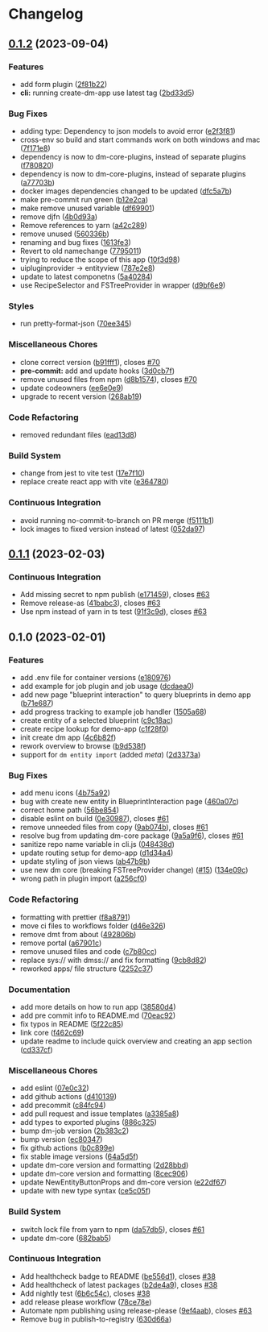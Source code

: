 # Changelog

## [0.1.2](https://github.com/equinor/create-dm-app/compare/v0.1.1...v0.1.2) (2023-09-04)


### Features

* add form plugin ([2f81b22](https://github.com/equinor/create-dm-app/commit/2f81b2239f0d994fcd6fc7edba8b231f2538ffec))
* **cli:** running create-dm-app use latest tag ([2bd33d5](https://github.com/equinor/create-dm-app/commit/2bd33d5655d1067ed36e2d4484314c5bf5948393))


### Bug Fixes

* adding type: Dependency to json models to avoid error ([e2f3f81](https://github.com/equinor/create-dm-app/commit/e2f3f8110d94a4962a00c934dd7b269647c6a7ef))
* cross-env so build and start commands work on both windows and mac ([7f171e8](https://github.com/equinor/create-dm-app/commit/7f171e89868d7c442b3a525b4abdb7fb4cf9effc))
* dependency is now to dm-core-plugins, instead of separate plugins ([f780820](https://github.com/equinor/create-dm-app/commit/f780820f137f50b31ee0f2b658733e89a701a861))
* dependency is now to dm-core-plugins, instead of separate plugins ([a77703b](https://github.com/equinor/create-dm-app/commit/a77703b94d5ab4c6641d64d5dd2a3fbb1254f890))
* docker images dependencies changed to be updated ([dfc5a7b](https://github.com/equinor/create-dm-app/commit/dfc5a7b508cc5d79a38ae6b2257708e81f47928b))
* make pre-commit run green ([b12e2ca](https://github.com/equinor/create-dm-app/commit/b12e2ca7a0c21a5408742bebd1730fadb31896c0))
* make remove unused variable ([df69901](https://github.com/equinor/create-dm-app/commit/df699013240cc17c1e1c8e2f2422f18f3747fc0c))
* remove djfn ([4b0d93a](https://github.com/equinor/create-dm-app/commit/4b0d93aa2a3e16bde17469cb9de9ce5a20da2507))
* Remove references to yarn ([a42c289](https://github.com/equinor/create-dm-app/commit/a42c289cbc355e3142246b1fa3a4d6f6e3cc0eec))
* remove unused ([560336b](https://github.com/equinor/create-dm-app/commit/560336b6fe3e4b1df8b3c8176cf8383bb2033525))
* renaming and bug fixes ([1613fe3](https://github.com/equinor/create-dm-app/commit/1613fe37246ef919217b75d64c0e042f2c2157e8))
* Revert to old namechange ([7795011](https://github.com/equinor/create-dm-app/commit/779501188b254cc4dc5a8f2748d6f085793f56db))
* trying to reduce the scope of this app ([10f3d98](https://github.com/equinor/create-dm-app/commit/10f3d9827d5d1bea46e231f0ca530b3f1af5d7d0))
* uipluginprovider -&gt; entityview ([787e2e8](https://github.com/equinor/create-dm-app/commit/787e2e826a6af4b3f3ea8cadbd19ae489fdc890a))
* update to latest componetns ([5a40284](https://github.com/equinor/create-dm-app/commit/5a40284ec96d282f57c2b4e484992c0db09ef794))
* use RecipeSelector and FSTreeProvider in wrapper ([d9bf6e9](https://github.com/equinor/create-dm-app/commit/d9bf6e9c344f5adf1b6a30d031cdee9b44d8a8dc))


### Styles

* run pretty-format-json ([70ee345](https://github.com/equinor/create-dm-app/commit/70ee3454c46a4b0da0bd39a7fcb03e0dd4bab077))


### Miscellaneous Chores

* clone correct version ([b91fff1](https://github.com/equinor/create-dm-app/commit/b91fff1f82f1d9ef66488ee52697bc352e520966)), closes [#70](https://github.com/equinor/create-dm-app/issues/70)
* **pre-commit:** add and update hooks ([3d0cb7f](https://github.com/equinor/create-dm-app/commit/3d0cb7f2862f9916064672b9a9d9f22a3c2ca3ee))
* remove unused files from npm ([d8b1574](https://github.com/equinor/create-dm-app/commit/d8b15746c77898d4cbec2d786f36f006440eeeaa)), closes [#70](https://github.com/equinor/create-dm-app/issues/70)
* update codeowners ([ee6e0e9](https://github.com/equinor/create-dm-app/commit/ee6e0e9583ef4e462892723b6a464fd603ec7fe8))
* upgrade to recent version ([268ab19](https://github.com/equinor/create-dm-app/commit/268ab194a0eb773bb2fbe34be64cb1d678259af7))


### Code Refactoring

* removed redundant files ([ead13d8](https://github.com/equinor/create-dm-app/commit/ead13d85e1b377e564dd3ef42fc0e1aa2e60550a))


### Build System

* change from jest to vite test ([17e7f10](https://github.com/equinor/create-dm-app/commit/17e7f10b095b841e86970622ca255492ada78d04))
* replace create react app with vite ([e364780](https://github.com/equinor/create-dm-app/commit/e364780cb0cfe4f5654b2dd84f60ed33eb7c52db))


### Continuous Integration

* avoid running no-commit-to-branch on PR merge ([f5111b1](https://github.com/equinor/create-dm-app/commit/f5111b150e9d9ff4c89159111b47dcaa6e1f5559))
* lock images to fixed version instead of latest ([052da97](https://github.com/equinor/create-dm-app/commit/052da97662136b1e7146ee9f22afe727ac9fe31d))

## [0.1.1](https://github.com/equinor/create-dm-app/compare/v0.1.0...v0.1.1) (2023-02-03)


### Continuous Integration

* Add missing secret to npm publish ([e171459](https://github.com/equinor/create-dm-app/commit/e171459352b168628be87e171328b23c8239dff3)), closes [#63](https://github.com/equinor/create-dm-app/issues/63)
* Remove release-as ([41babc3](https://github.com/equinor/create-dm-app/commit/41babc370a38bf7102754a2e7080eb5f093cd44c)), closes [#63](https://github.com/equinor/create-dm-app/issues/63)
* Use npm instead of yarn in ts test ([91f3c9d](https://github.com/equinor/create-dm-app/commit/91f3c9deaee3bf1874f14397ff33edd7449684e0)), closes [#63](https://github.com/equinor/create-dm-app/issues/63)

## 0.1.0 (2023-02-01)


### Features

* add .env file for container versions ([e180976](https://github.com/equinor/create-dm-app/commit/e1809765086c0cff0ffbbc9128c8f992d1ce0ad0))
* add example for job plugin and job usage ([dcdaea0](https://github.com/equinor/create-dm-app/commit/dcdaea0a4012ac4d1adead4333a62a9ed418ff2d))
* add new page "blueprint interaction" to query blueprints in demo app ([b71e687](https://github.com/equinor/create-dm-app/commit/b71e68744f3c40e6d7c506545f738102bd6a6d34))
* add progress tracking to example job handler ([1505a68](https://github.com/equinor/create-dm-app/commit/1505a682c8c41f1694e5d66738ee0b892b89b710))
* create entity of a selected blueprint ([c9c18ac](https://github.com/equinor/create-dm-app/commit/c9c18ace476a0821ae395edaa552348863388a7d))
* create recipe lookup for demo-app ([c1f28f0](https://github.com/equinor/create-dm-app/commit/c1f28f006218ac825167844e8de2c4196a866eb6))
* init create dm app ([4c6b82f](https://github.com/equinor/create-dm-app/commit/4c6b82f9a615092418e6fa0842f24296adfdceb2))
* rework overview to browse ([b9d538f](https://github.com/equinor/create-dm-app/commit/b9d538f0037c9dd96deffd7cdc8ec26df4879e2d))
* support for `dm entity import` (added _meta_) ([2d3373a](https://github.com/equinor/create-dm-app/commit/2d3373aeaec2d104e6262d5412e86f70f0dc64f6))


### Bug Fixes

* add menu icons ([4b75a92](https://github.com/equinor/create-dm-app/commit/4b75a924007bc46f08a975d1be39e9cc502641ee))
* bug with create new entity in BlueprintInteraction page ([460a07c](https://github.com/equinor/create-dm-app/commit/460a07c7c7a37e078f7636bfd142056045977144))
* correct home path ([56be854](https://github.com/equinor/create-dm-app/commit/56be8547a5816fe4dfac6641d57fadbdcfb2b3f1))
* disable eslint on build ([0e30987](https://github.com/equinor/create-dm-app/commit/0e309872113e1730ee4ba351b0ff0f1418154995)), closes [#61](https://github.com/equinor/create-dm-app/issues/61)
* remove unneeded files from copy ([9ab074b](https://github.com/equinor/create-dm-app/commit/9ab074bbc2cb3c04c673d9e9e8df2568d53289a9)), closes [#61](https://github.com/equinor/create-dm-app/issues/61)
* resolve bug from updating dm-core package ([9a5a9f6](https://github.com/equinor/create-dm-app/commit/9a5a9f64232659ca7b1b16642f3fd2c700a8b429)), closes [#61](https://github.com/equinor/create-dm-app/issues/61)
* sanitize repo name variable in cli.js ([048438d](https://github.com/equinor/create-dm-app/commit/048438d66b66337f9101cd79283374f4e256a6e2))
* update routing setup for demo-app ([d1d34a4](https://github.com/equinor/create-dm-app/commit/d1d34a4e1b9066816312c13c54d4d7030440d1a4))
* update styling of json views ([ab47b9b](https://github.com/equinor/create-dm-app/commit/ab47b9bf90fc1e9dec97d0313b1036f8bea32785))
* use new dm core (breaking FSTreeProvider change) ([#15](https://github.com/equinor/create-dm-app/issues/15)) ([134e09c](https://github.com/equinor/create-dm-app/commit/134e09cd668800f7b07592c037aa41369c51c27f))
* wrong path in plugin import ([a256cf0](https://github.com/equinor/create-dm-app/commit/a256cf042890ced97a7b573cd9eba5c155ea4db3))


### Code Refactoring

* formatting with prettier ([f8a8791](https://github.com/equinor/create-dm-app/commit/f8a879121d412337f27f20d4513385a44f2f5e54))
* move ci files to workflows folder ([d46e326](https://github.com/equinor/create-dm-app/commit/d46e326b0621e5655c49ec1613c9be432f402ddf))
* remove dmt from about ([492806b](https://github.com/equinor/create-dm-app/commit/492806b78c3bc854e6953b6af9cf6707c7c89e9e))
* remove portal ([a67901c](https://github.com/equinor/create-dm-app/commit/a67901cb15c25f1b1dbee707e9411840e8373aec))
* remove unused files and code ([c7b80cc](https://github.com/equinor/create-dm-app/commit/c7b80cc9e089f11a9742c1ffd471877afc4baa64))
* replace sys:// with dmss:// and fix formatting ([9cb8d82](https://github.com/equinor/create-dm-app/commit/9cb8d82cfb9faf790d1eba322c4002cf31760d19))
* reworked apps/ file structure ([2252c37](https://github.com/equinor/create-dm-app/commit/2252c373f10aadd003960478da475040546f9f7f))


### Documentation

* add more details on how to run app ([38580d4](https://github.com/equinor/create-dm-app/commit/38580d46d33564e62b68bafa8690775ad70563b5))
* add pre commit info to README.md ([70eac92](https://github.com/equinor/create-dm-app/commit/70eac9251e153f31ae37e38d655324ebedfa0cf5))
* fix typos in README ([5f22c85](https://github.com/equinor/create-dm-app/commit/5f22c85c9b02e60be478e7a005bf128a842f36d4))
* link core ([f462c69](https://github.com/equinor/create-dm-app/commit/f462c69168d254b918b762bf5add4e1a347c82aa))
* update readme to include quick overview and creating an app section ([cd337cf](https://github.com/equinor/create-dm-app/commit/cd337cf32adaee8636470d16049be3969dc5eb39))


### Miscellaneous Chores

* add eslint ([07e0c32](https://github.com/equinor/create-dm-app/commit/07e0c32cef9342fc146759a8f794ab2069e60e81))
* add github actions ([d410139](https://github.com/equinor/create-dm-app/commit/d410139c8310ab43a913a1abfec8d73008f2444f))
* add precommit ([c84fc94](https://github.com/equinor/create-dm-app/commit/c84fc94b80b1adea406065ceaca0c8f0f4ffa208))
* add pull request and issue templates ([a3385a8](https://github.com/equinor/create-dm-app/commit/a3385a8524ad1509811eb813fdddf306e4fee43c))
* add types to exported plugins ([886c325](https://github.com/equinor/create-dm-app/commit/886c325782889856c7783c4655a2192e6e4b0db4))
* bump dm-job version ([2b383c2](https://github.com/equinor/create-dm-app/commit/2b383c2ea5d51f9ef3571ae248adb28e0d0d2470))
* bump version ([ec80347](https://github.com/equinor/create-dm-app/commit/ec803477c1defadca570bc3938b55d446b6fac4d))
* fix github actions ([b0c899e](https://github.com/equinor/create-dm-app/commit/b0c899eaca968783e8ac84d6296bca24a0fc28cf))
* fix stable image versions ([64a5d5f](https://github.com/equinor/create-dm-app/commit/64a5d5f585ed1671eabdf78243b691509dfc75ca))
* update dm-core version and formatting ([2d28bbd](https://github.com/equinor/create-dm-app/commit/2d28bbd596d4daf7bba63f27e1cea226b99319ad))
* update dm-core version and formatting ([8cec906](https://github.com/equinor/create-dm-app/commit/8cec906531eb34d9c417feeae063442c3dcbea80))
* update NewEntityButtonProps and dm-core version ([e22df67](https://github.com/equinor/create-dm-app/commit/e22df670e12638c66868bc072cb2b5e7ac78d92e))
* update with new type syntax ([ce5c05f](https://github.com/equinor/create-dm-app/commit/ce5c05fcb7a0c95295f0fa11fb67fc152b664a71))


### Build System

* switch lock file from yarn to npm ([da57db5](https://github.com/equinor/create-dm-app/commit/da57db5b86e9de5c18356811c3431456a385f2d1)), closes [#61](https://github.com/equinor/create-dm-app/issues/61)
* update dm-core ([682bab5](https://github.com/equinor/create-dm-app/commit/682bab5f6a5920a3182f3595e998dbeda7ab5f79))


### Continuous Integration

* Add healthcheck badge to README ([be556d1](https://github.com/equinor/create-dm-app/commit/be556d1813943e3c0664abb54c1bb6c6fde5eda5)), closes [#38](https://github.com/equinor/create-dm-app/issues/38)
* Add healthcheck of latest packages ([b2de4a9](https://github.com/equinor/create-dm-app/commit/b2de4a9a91691d04c5627baee38648cb4171fea6)), closes [#38](https://github.com/equinor/create-dm-app/issues/38)
* Add nightly test ([6b6c54c](https://github.com/equinor/create-dm-app/commit/6b6c54c5036a3b2acefdea1902f7bf8191ba7bd0)), closes [#38](https://github.com/equinor/create-dm-app/issues/38)
* add release please workflow ([78ce78e](https://github.com/equinor/create-dm-app/commit/78ce78ef998b703ed2251a90c429211b2c91b472))
* Automate npm publishing using release-please ([9ef4aab](https://github.com/equinor/create-dm-app/commit/9ef4aab827a2665d256ccb1f3b988322f814b122)), closes [#63](https://github.com/equinor/create-dm-app/issues/63)
* Remove bug in publish-to-registry ([630d66a](https://github.com/equinor/create-dm-app/commit/630d66a14b30cfec3b11fc3d0fe6f274261ec680))

